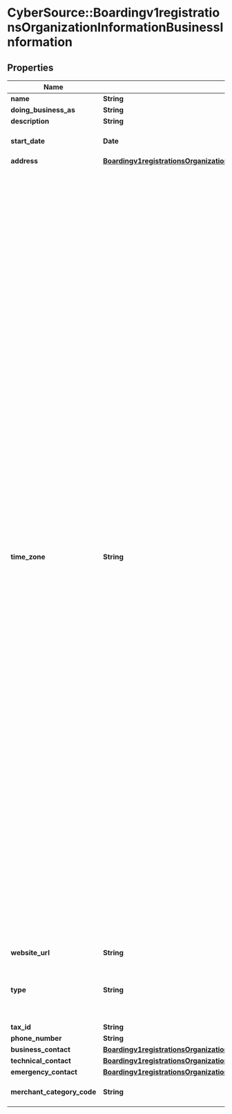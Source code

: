 # CyberSource::Boardingv1registrationsOrganizationInformationBusinessInformation

## Properties
Name | Type | Description | Notes
------------ | ------------- | ------------- | -------------
**name** | **String** |  | 
**doing_business_as** | **String** |  | [optional] 
**description** | **String** |  | [optional] 
**start_date** | **Date** | &#x60;Format: YYYY-MM-DD&#x60; Example 2016-08-11 equals August 11, 2016  | [optional] 
**address** | [**Boardingv1registrationsOrganizationInformationBusinessInformationAddress**](Boardingv1registrationsOrganizationInformationBusinessInformationAddress.md) |  | [optional] 
**time_zone** | **String** | Merchant perferred time zone Possible Values: - &#39;Pacific/Pago_Pago&#39; - &#39;Pacific/Honolulu&#39; - &#39;America/Anchorage&#39; - &#39;America/Vancouver&#39; - &#39;America/Los_Angeles&#39; - &#39;America/Phoenix&#39; - &#39;America/Edmonton&#39; - &#39;America/Denver&#39; - &#39;America/Winnipeg&#39; - &#39;America/Mexico_City&#39; - &#39;America/Chicago&#39; - &#39;America/Bogota&#39; - &#39;America/Indianapolis&#39; - &#39;America/New_York&#39; - &#39;America/La_Paz&#39; - &#39;America/Halifax&#39; - &#39;America/St_Johns&#39; - &#39;America/Buenos_Aires&#39; - &#39;America/Godthab&#39; - &#39;America/Sao_Paulo&#39; - &#39;America/Noronha&#39; - &#39;Atlantic/Cape_Verde&#39; - &#39;GMT&#39; - &#39;Europe/Dublin&#39; - &#39;Europe/Lisbon&#39; - &#39;Europe/London&#39; - &#39;Africa/Tunis&#39; - &#39;Europe/Vienna&#39; - &#39;Europe/Brussels&#39; - &#39;Europe/Zurich&#39; - &#39;Europe/Prague&#39; - &#39;Europe/Berlin&#39; - &#39;Europe/Copenhagen&#39; - &#39;Europe/Madrid&#39; - &#39;Europe/Budapest&#39; - &#39;Europe/Rome&#39; - &#39;Africa/Tripoli&#39; - &#39;Europe/Monaco&#39; - &#39;Europe/Malta&#39; - &#39;Europe/Amsterdam&#39; - &#39;Europe/Oslo&#39; - &#39;Europe/Warsaw&#39; - &#39;Europe/Stockholm&#39; - &#39;Europe/Belgrade&#39; - &#39;Europe/Paris&#39; - &#39;Africa/Johannesburg&#39; - &#39;Europe/Minsk&#39; - &#39;Africa/Cairo&#39; - &#39;Europe/Helsinki&#39; - &#39;Europe/Athens&#39; - &#39;Asia/Jerusalem&#39; - &#39;Europe/Riga&#39; - &#39;Europe/Bucharest&#39; - &#39;Europe/Istanbul&#39; - &#39;Asia/Riyadh&#39; - &#39;Europe/Moscow&#39; - &#39;Asia/Dubai&#39; - &#39;Asia/Baku&#39; - &#39;Asia/Tbilisi&#39; - &#39;Asia/Calcutta&#39; - &#39;Asia/Katmandu&#39; - &#39;Asia/Dacca&#39; - &#39;Asia/Rangoon&#39; - &#39;Asia/Jakarta&#39; - &#39;Asia/Saigon&#39; - &#39;Asia/Bangkok&#39; - &#39;Australia/Perth&#39; - &#39;Asia/Hong_Kong&#39; - &#39;Asia/Macao&#39; - &#39;Asia/Kuala_Lumpur&#39; - &#39;Asia/Manila&#39; - &#39;Asia/Singapore&#39; - &#39;Asia/Taipei&#39; - &#39;Asia/Shanghai&#39; - &#39;Asia/Seoul&#39; - &#39;Asia/Tokyo&#39; - &#39;Asia/Yakutsk&#39; - &#39;Australia/Adelaide&#39; - &#39;Australia/Brisbane&#39; - &#39;Australia/Broken_Hill&#39; - &#39;Australia/Darwin&#39; - &#39;Australia/Eucla&#39; - &#39;Australia/Hobart&#39; - &#39;Australia/Lindeman&#39; - &#39;Australia/Sydney&#39; - &#39;Australia/Lord_Howe&#39; - &#39;Australia/Melbourne&#39; - &#39;Asia/Magadan&#39; - &#39;Pacific/Norfolk&#39; - &#39;Pacific/Auckland&#39;  | [optional] 
**website_url** | **String** |  | [optional] 
**type** | **String** | Business type Possible Values:   - &#39;PARTNERSHIP&#39;   - &#39;SOLE_PROPRIETORSHIP&#39;   - &#39;CORPORATION&#39;   - &#39;LLC&#39;   - &#39;NON_PROFIT&#39;   - &#39;TRUST&#39;  | [optional] 
**tax_id** | **String** |  | [optional] 
**phone_number** | **String** |  | [optional] 
**business_contact** | [**Boardingv1registrationsOrganizationInformationBusinessInformationBusinessContact**](Boardingv1registrationsOrganizationInformationBusinessInformationBusinessContact.md) |  | [optional] 
**technical_contact** | [**Boardingv1registrationsOrganizationInformationBusinessInformationBusinessContact**](Boardingv1registrationsOrganizationInformationBusinessInformationBusinessContact.md) |  | [optional] 
**emergency_contact** | [**Boardingv1registrationsOrganizationInformationBusinessInformationBusinessContact**](Boardingv1registrationsOrganizationInformationBusinessInformationBusinessContact.md) |  | [optional] 
**merchant_category_code** | **String** | Industry standard Merchant Category Code (MCC) | [optional] 


